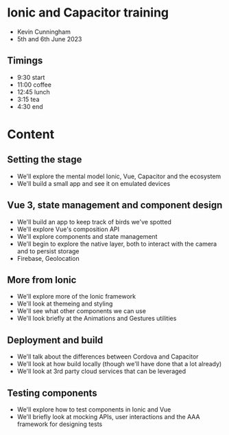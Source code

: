 # Ionic and Capacitor training

- Kevin Cunningham
- 5th and 6th June 2023

## Timings 

- 9:30  start
- 11:00 coffee
- 12:45 lunch
- 3:15  tea
- 4:30  end

# Content

## Setting the stage

- We'll explore the mental model Ionic, Vue, Capacitor and the ecosystem
- We'll build a small app and see it on emulated devices

## Vue 3, state management and component design

- We'll build an app to keep track of birds we've spotted
- We'll explore Vue's composition API
- We'll explore components and state management
- We'll begin to explore the native layer, both to interact with the camera and to persist storage
- Firebase, Geolocation

## More from Ionic

- We'll explore more of the Ionic framework
- We'll look at themeing and styling
- We'll see what other components we can use
- We'll look briefly at the Animations and Gestures utilities

## Deployment and build

- We'll talk about the differences between Cordova and Capacitor
- We'll look at how build locally (though we'll have done that a lot already)
- We'll look at 3rd party cloud services that can be leveraged

## Testing components

- We'll explore how to test components in Ionic and Vue
- We'll briefly look at mocking APIs, user interactions and the AAA framework for designing tests

